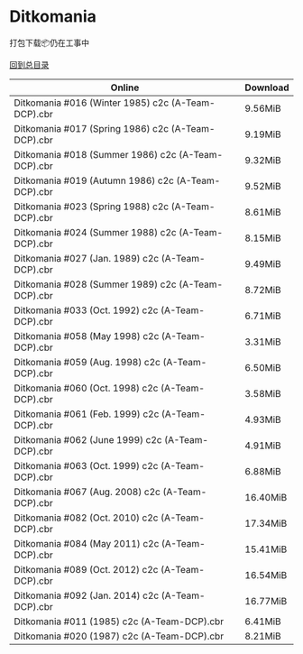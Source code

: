 # Ditkomania

打包下载📦仍在工事中

[回到总目录](/Catalogs.md)







Online | Download
--- | ---
Ditkomania #016 (Winter 1985) c2c (A-Team-DCP).cbr | 9.56MiB
Ditkomania #017 (Spring 1986) c2c (A-Team-DCP).cbr | 9.19MiB
Ditkomania #018 (Summer 1986) c2c (A-Team-DCP).cbr | 9.32MiB
Ditkomania #019 (Autumn 1986) c2c (A-Team-DCP).cbr | 9.52MiB
Ditkomania #023 (Spring 1988) c2c (A-Team-DCP).cbr | 8.61MiB
Ditkomania #024 (Summer 1988) c2c (A-Team-DCP).cbr | 8.15MiB
Ditkomania #027 (Jan. 1989) c2c (A-Team-DCP).cbr | 9.49MiB
Ditkomania #028 (Summer 1989) c2c (A-Team-DCP).cbr | 8.72MiB
Ditkomania #033 (Oct. 1992) c2c (A-Team-DCP).cbr | 6.71MiB
Ditkomania #058 (May 1998) c2c (A-Team-DCP).cbr | 3.31MiB
Ditkomania #059 (Aug. 1998) c2c (A-Team-DCP).cbr | 6.50MiB
Ditkomania #060 (Oct. 1998) c2c (A-Team-DCP).cbr | 3.58MiB
Ditkomania #061 (Feb. 1999) c2c (A-Team-DCP).cbr | 4.93MiB
Ditkomania #062 (June 1999) c2c (A-Team-DCP).cbr | 4.91MiB
Ditkomania #063 (Oct. 1999) c2c (A-Team-DCP).cbr | 6.88MiB
Ditkomania #067 (Aug. 2008) c2c (A-Team-DCP).cbr | 16.40MiB
Ditkomania #082 (Oct. 2010) c2c (A-Team-DCP).cbr | 17.34MiB
Ditkomania #084 (May 2011) c2c (A-Team-DCP).cbr | 15.41MiB
Ditkomania #089 (Oct. 2012) c2c (A-Team-DCP).cbr | 16.54MiB
Ditkomania #092 (Jan. 2014) c2c (A-Team-DCP).cbr | 16.77MiB
Ditkomania #011 (1985) c2c (A-Team-DCP).cbr | 6.41MiB
Ditkomania #020 (1987) c2c (A-Team-DCP).cbr | 8.21MiB